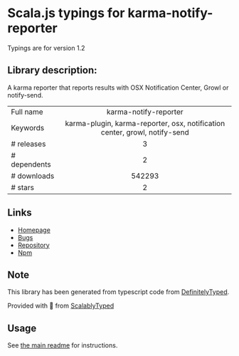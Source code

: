 
# Scala.js typings for karma-notify-reporter

Typings are for version 1.2

## Library description:
A karma reporter that reports results with OSX Notification Center, Growl or notify-send.

|                    |                 |
| ------------------ | :-------------: |
| Full name          | karma-notify-reporter |
| Keywords           | karma-plugin, karma-reporter, osx, notification center, growl, notify-send |
| # releases         | 3 |
| # dependents       | 2 |
| # downloads        | 542293 |
| # stars            | 2 |

## Links
- [Homepage](https://github.com/jdcataldo/karma-notify-reporter#readme)
- [Bugs](http://github.com/jdcataldo/karma-notify-reporter/issues)
- [Repository](https://github.com/jdcataldo/karma-notify-reporter)
- [Npm](https://www.npmjs.com/package/karma-notify-reporter)
    


## Note
This library has been generated from typescript code from [DefinitelyTyped](https://definitelytyped.org).

Provided with :purple_heart: from [ScalablyTyped](https://github.com/oyvindberg/ScalablyTyped)

## Usage
See [the main readme](../../readme.md) for instructions.


